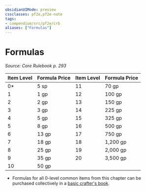 ```yaml
---
obsidianUIMode: preview
cssclasses: pf2e,pf2e-note
tags:
- compendium/src/pf2e/crb
aliases: ["Formulas"]
---
```

# Formulas  
*Source: Core Rulebook p. 293*  

| Item Level | Formula Price | Item Level | Formula Price |
|------------|---------------|------------|---------------|
| 0* | 5 sp | 11 | 70 gp |
| 1 | 1 gp | 12 | 100 gp |
| 2 | 2 gp | 13 | 150 gp |
| 3 | 3 gp | 14 | 225 gp |
| 4 | 5 gp | 15 | 325 gp |
| 5 | 8 gp | 16 | 500 gp |
| 6 | 13 gp | 17 | 750 gp |
| 7 | 18 gp | 18 | 1,200 gp |
| 8 | 25 gp | 19 | 2,000 gp |
| 9 | 35 gp | 20 | 3,500 gp |
| 10 | 50 gp |  |  |

* Formulas for all 0-level common items from this chapter can be purchased collectively in a [basic crafter's book](compendium/equipment/items/basic-crafters-book.md).